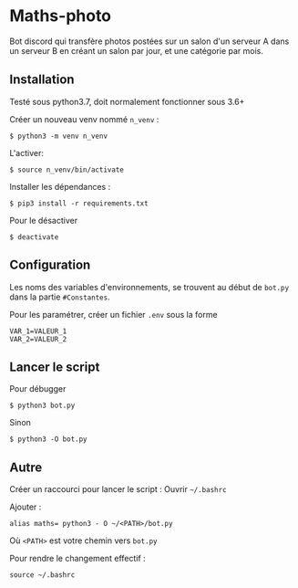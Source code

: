 # Maths-photo

Bot discord qui transfère photos postées sur un salon d'un serveur A dans un serveur B en créant un salon par jour, et une catégorie par mois.

## Installation

Testé sous python3.7, doit normalement fonctionner sous 3.6+

Créer un nouveau venv nommé `n_venv` :
```
$ python3 -m venv n_venv
```


L'activer:
```
$ source n_venv/bin/activate
```

Installer les dépendances :
```
$ pip3 install -r requirements.txt
```

Pour le désactiver
```
$ deactivate
```

## Configuration

Les noms des variables d'environnements, se trouvent au début de `bot.py` dans la partie `#Constantes`.

Pour les paramétrer, créer un fichier `.env` sous la forme

```
VAR_1=VALEUR_1
VAR_2=VALEUR_2
```

## Lancer le script

Pour débugger
```
$ python3 bot.py
```

Sinon
```
$ python3 -O bot.py
```

## Autre

Créer un raccourci pour lancer le script : Ouvrir `~/.bashrc`

Ajouter :
```
alias maths= python3 - O ~/<PATH>/bot.py
```
Où `<PATH>` est votre chemin vers `bot.py`

Pour rendre le changement effectif :
```
source ~/.bashrc
```
